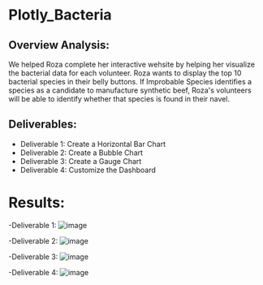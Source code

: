 # Plotly_Bacteria
## Overview Analysis:
We helped Roza complete her interactive wehsite by helping her visualize the bacterial data for each volunteer. Roza wants to display the top 10 bacterial species in their belly buttons. If Improbable Species identifies a species as a candidate to manufacture synthetic beef, Roza's volunteers will be able to identify whether that species is found in their navel.

## Deliverables:
- Deliverable 1: Create a Horizontal Bar Chart
- Deliverable 2: Create a Bubble Chart
- Deliverable 3: Create a Gauge Chart
- Deliverable 4: Customize the Dashboard

# Results:
-Deliverable 1:
![image](https://user-images.githubusercontent.com/90146132/149678789-d4ea9883-e08b-47ae-afbb-8cd0f2c9108f.png)

-Deliverable 2:
![image](https://user-images.githubusercontent.com/90146132/149678805-05d28b5b-02df-465e-a9a9-effc747930d6.png)

-Deliverable 3:
![image](https://user-images.githubusercontent.com/90146132/149678821-0a72d19f-12bd-4d7b-91b3-311f9e516b03.png)

-Deliverable 4:
![image](https://user-images.githubusercontent.com/90146132/149678846-4aa7ff40-81c1-4277-ba84-9e21fcbe87d0.png)
